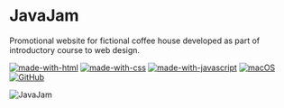 # JavaJam
Promotional website for fictional coffee house developed as part of introductory course to web design.

[![made-with-html](https://img.shields.io/badge/Made%20with-HTML-1f425f.svg)](https://www.html.com/) [![made-with-css](https://img.shields.io/badge/Made%20with-CSS-1f425f.svg)](https://css-tricks.com/) [![made-with-javascript](https://img.shields.io/badge/Made%20with-JavaScript-1f425f.svg)](https://www.javascript.com/) [![macOS](https://svgshare.com/i/ZjP.svg)](https://svgshare.com/i/ZjP.svg) [![GitHub](https://badgen.net/badge/icon/github?icon=github&label)](https://github.com/sammurraytuesta)

![JavaJam](JavaJam.gif)
